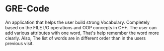 # GRE-Code
An application that helps the user build strong Vocabulary.  Completely based on the FILE I/O operations and OOP concepts in C++.
The user can add various attributes with one word, That's help remember the word more clearly. Also, The list of words are in different order than in the users previous visit. 
